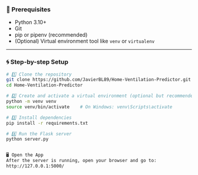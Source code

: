 ### 🧾 Prerequisites
- Python 3.10+
- Git
- pip or pipenv (recommended)
- (Optional) Virtual environment tool like `venv` or `virtualenv`

---

### 🌀 Step-by-step Setup

```bash
# 1️⃣ Clone the repository
git clone https://github.com/JavierBL89/Home-Ventilation-Predictor.git
cd Home-Ventilation-Predictor

# 2️⃣ Create and activate a virtual environment (optional but recommended)
python -m venv venv
source venv/bin/activate    # On Windows: venv\Scripts\activate

# 3️⃣ Install dependencies
pip install -r requirements.txt

# 4️⃣ Run the Flask server
python server.py


🖥️ Open the App
After the server is running, open your browser and go to:
http://127.0.0.1:5000/